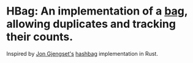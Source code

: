 # HBag: An implementation of a [bag](https://en.wikipedia.org/wiki/Set_(abstract_data_type)#Multiset), allowing duplicates and tracking their counts.
Inspired by [Jon Gjengset's](https://github.com/jonhoo) [hashbag](https://github.com/jonhoo/hashbag) implementation in Rust.
